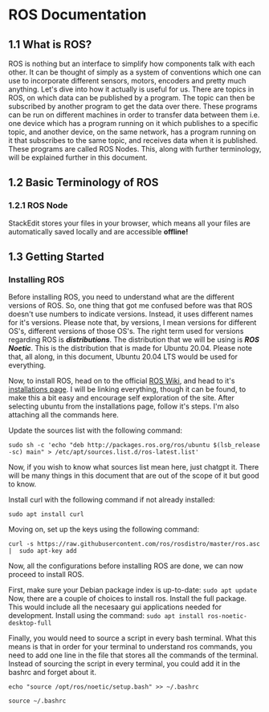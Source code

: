 # ROS Documentation

##  1.1 What is ROS?

ROS is nothing but an interface to simplify how components talk with each other. It can be thought of simply as a system of conventions which one can use to incorporate different sensors, motors, encoders and pretty much anything.
Let's dive into how it actually is useful for us. There are topics in ROS, on which data can be published by a program. The topic can then be subscribed by another program to get the data over there. These programs can be run on different machines in order to transfer data between them i.e. one device which has a program running on it which publishes to a specific topic, and another device, on the same network, has a program running on it that subscribes to the same topic, and receives data when it is published. These programs are called ROS Nodes. This, along with further terminology, will be explained further in this document.
## 1.2 Basic Terminology of ROS
### 1.2.1 ROS Node

StackEdit stores your files in your browser, which means all your files are automatically saved locally and are accessible **offline!**

## 1.3 Getting Started
### Installing ROS
Before installing ROS, you need to understand what are the different versions of ROS. So, one thing that got me confused before was that ROS doesn't use numbers to indicate versions. Instead, it uses different names for it's versions. Please note that, by versions, I mean  versions for different OS's, different versions of those OS's. The right term used for versions regarding ROS is ***distributions***. The distribution that we will be using is ***ROS Noetic***. This is the distribution that is made for Ubuntu 20.04. Please note that, all along, in this document, Ubuntu 20.04 LTS would be used for everything.

Now, to install ROS, head on to the official [ROS Wiki](https://wiki.ros.org/noetic), and head to it's [installations page](https://wiki.ros.org/noetic/Installation). I will be linking everything, though it can be found, to make this a bit easy and encourage self exploration of the site. 
After selecting ubuntu from the installations page, follow it's steps. I'm also attaching all the commands here.

Update the sources list with the following command:

 ```sudo sh -c 'echo "deb http://packages.ros.org/ros/ubuntu $(lsb_release -sc) main" > /etc/apt/sources.list.d/ros-latest.list'```
 
Now, if you wish to know what sources list mean here, just chatgpt it. There will be many things in this document that are out of the scope of it but good to know.
  
Install curl with the following command if not already installed:

```sudo apt install curl```

Moving on, set up the keys using the following command:

`curl -s https://raw.githubusercontent.com/ros/rosdistro/master/ros.asc | 
    sudo apt-key add`

Now, all the configurations before installing ROS are done, we can now proceed to install ROS.

First, make sure your Debian package index is up-to-date:
`sudo apt update`
Now, there are a couple of choices to install ros. Install the full package. This would include all the necesaary gui applications needed for development.
Install using the command:
`sudo apt install ros-noetic-desktop-full`

Finally, you would need to source a script in every bash terminal. What this means is that in order for your terminal to understand ros commands, you need to add one line in the file that stores all the commands of the terminal.
Instead of sourcing the script in every terminal, you could add it in the bashrc and forget about it.

`echo "source /opt/ros/noetic/setup.bash" >> ~/.bashrc`

`source ~/.bashrc`
